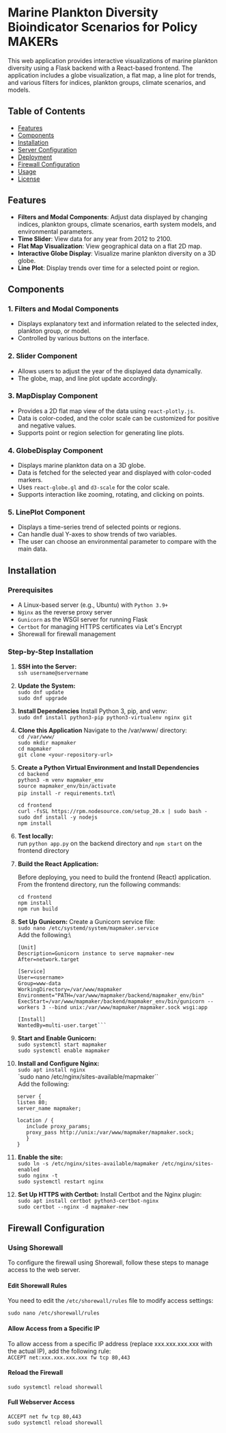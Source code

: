 # Marine Plankton Diversity Bioindicator Scenarios for Policy MAKERs

This web application provides interactive visualizations of marine plankton diversity using a Flask backend with a React-based frontend. The application includes a globe visualization, a flat map, a line plot for trends, and various filters for indices, plankton groups, climate scenarios, and models.

## Table of Contents

- [Features](#features)
- [Components](#components)
- [Installation](#installation)
- [Server Configuration](#server-configuration)
- [Deployment](#deployment)
- [Firewall Configuration](#firewall-configuration)
- [Usage](#usage)
- [License](#license)

## Features

- **Filters and Modal Components**: Adjust data displayed by changing indices, plankton groups, climate scenarios, earth system models, and environmental parameters.
- **Time Slider**: View data for any year from 2012 to 2100.
- **Flat Map Visualization**: View geographical data on a flat 2D map.
- **Interactive Globe Display**: Visualize marine plankton diversity on a 3D globe.
- **Line Plot**: Display trends over time for a selected point or region.
<!-- - **Region Selection**: Toggle between point or region selection for the line plot. -->

## Components

### 1. **Filters and Modal Components**
- Displays explanatory text and information related to the selected index, plankton group, or model.
- Controlled by various buttons on the interface.

### 2. **Slider Component**
- Allows users to adjust the year of the displayed data dynamically.
- The globe, map, and line plot update accordingly.

### 3. **MapDisplay Component**
- Provides a 2D flat map view of the data using `react-plotly.js`.
- Data is color-coded, and the color scale can be customized for positive and negative values.
- Supports point or region selection for generating line plots.

### 4. **GlobeDisplay Component**
- Displays marine plankton data on a 3D globe.
- Data is fetched for the selected year and displayed with color-coded markers.
- Uses `react-globe.gl` and `d3-scale` for the color scale.
- Supports interaction like zooming, rotating, and clicking on points.

### 5. **LinePlot Component**
- Displays a time-series trend of selected points or regions.
- Can handle dual Y-axes to show trends of two variables.
- The user can choose an environmental parameter to compare with the main data.

## Installation

### Prerequisites

- A Linux-based server (e.g., Ubuntu) with `Python 3.9+`
- `Nginx` as the reverse proxy server
- `Gunicorn` as the WSGI server for running Flask
- `Certbot` for managing HTTPS certificates via Let's Encrypt
- Shorewall for firewall management

### Step-by-Step Installation

1. **SSH into the Server:**\
   `ssh username@servername`
2. **Update the System:**\
   `sudo dnf update`\
   `sudo dnf upgrade`
3. **Install Dependencies** Install Python 3, pip, and venv:\
   `sudo dnf install python3-pip python3-virtualenv nginx git`
4. **Clone this Application** Navigate to the /var/www/ directory:\
   `cd /var/www/`\
   `sudo mkdir mapmaker`\
   `cd mapmaker`\
   `git clone <your-repository-url>`
5. **Create a Python Virtual Environment and Install Dependencies**\
   `cd backend`\
   `python3 -m venv mapmaker_env`\
   `source mapmaker_env/bin/activate`\
   `pip install -r requirements.txt`\

   `cd frontend`\
   `curl -fsSL https://rpm.nodesource.com/setup_20.x | sudo bash -`\
   `sudo dnf install -y nodejs`\
   `npm install`

6. **Test locally:**\
   run `python app.py` on the backend directory
   and `npm start` on the frontend directory
7. **Build the React Application:**

   Before deploying, you need to build the frontend (React) application. From the frontend directory, run the following commands:

   `cd frontend`\
   `npm install`\
   `npm run build`

8. **Set Up Gunicorn:** Create a Gunicorn service file:\
   `sudo nano /etc/systemd/system/mapmaker.service`\
   Add the following:\
   ```
   [Unit]
   Description=Gunicorn instance to serve mapmaker-new
   After=network.target

   [Service]
   User=<username>
   Group=www-data
   WorkingDirectory=/var/www/mapmaker
   Environment="PATH=/var/www/mapmaker/backend/mapmaker_env/bin"
   ExecStart=/var/www/mapmaker/backend/mapmaker_env/bin/gunicorn --workers 3 --bind unix:/var/www/mapmaker/mapmaker.sock wsgi:app

   [Install]
   WantedBy=multi-user.target```
9. **Start and Enable Gunicorn:**\
   `sudo systemctl start mapmaker`\
   `sudo systemctl enable mapmaker`
10. **Install and Configure Nginx:**\
    `sudo apt install nginx`\
    `sudo nano /etc/nginx/sites-available/mapmaker``\
    Add the following:

   ```
      server {
      listen 80;
      server_name mapmaker;

      location / {
         include proxy_params;
         proxy_pass http://unix:/var/www/mapmaker/mapmaker.sock;
         }
      }
   ```

11. **Enable the site:**\
   `sudo ln -s /etc/nginx/sites-available/mapmaker /etc/nginx/sites-enabled`\
   `sudo nginx -t`\
   `sudo systemctl restart nginx`

12. **Set Up HTTPS with Certbot:** Install Certbot and the Nginx plugin:\
`sudo apt install certbot python3-certbot-nginx`\
`sudo certbot --nginx -d mapmaker-new`

## Firewall Configuration

### Using Shorewall

To configure the firewall using Shorewall, follow these steps to manage access to the web server.

#### Edit Shorewall Rules
You need to edit the `/etc/shorewall/rules` file to modify access settings:

`sudo nano /etc/shorewall/rules`

#### Allow Access from a Specific IP
To allow access from a specific IP address (replace xxx.xxx.xxx.xxx with the actual IP), add the following rule:\
`ACCEPT net:xxx.xxx.xxx.xxx fw tcp 80,443`

#### Reload the Firewall

`sudo systemctl reload shorewall`

#### Full Webserver Access

`ACCEPT net fw tcp 80,443`\
`sudo systemctl reload shorewall`
